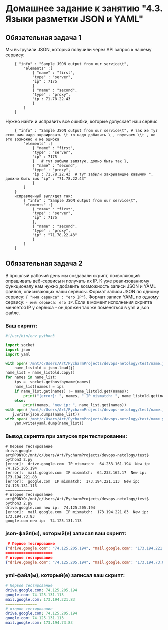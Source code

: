 # Домашнее задание к занятию "4.3. Языки разметки JSON и YAML"


## Обязательная задача 1
Мы выгрузили JSON, который получили через API запрос к нашему сервису:
```
    { "info" : "Sample JSON output from our service\t", 
        "elements" :[
            { "name" : "first",
            "type" : "server",
            "ip" : 7175 
            }   
            { "name" : "second",
            "type" : "proxy",
            "ip : 71.78.22.43 
            }
        ]
    }
```
  Нужно найти и исправить все ошибки, которые допускает наш сервис
```
    { "info" : "Sample JSON output from our service\t", # так же тут если нам надо экраировать \t то надо добавить \ , поулчаем \\t , но это возможно и не ошибка
        "elements" :[
            { "name" : "first",
            "type" : "server",
            "ip" : 7175 
            }   # тут забыли запятую, долно быть так },
            { "name" : "second",
            "type" : "proxy",
            "ip : 71.78.22.43  # тут забыли закрывающие кавычки ", должно быть тык "ip" : "71.78.22.43"
            }
        ]
    }
    исправленный выглядет так:
        { "info" : "Sample JSON output from our service\t", 
        "elements" :[
            { "name" : "first", 
            "type" : "server", 
            "ip" : 7175
            },
            { "name" : "second", 
            "type" : "proxy", 
            "ip" : "71.78.22.43"
            }
        ]
    }
```

## Обязательная задача 2
В прошлый рабочий день мы создавали скрипт, позволяющий опрашивать веб-сервисы и получать их IP. К уже реализованному функционалу нам нужно добавить возможность записи JSON и YAML файлов, описывающих наши сервисы. Формат записи JSON по одному сервису: `{ "имя сервиса" : "его IP"}`. Формат записи YAML по одному сервису: `- имя сервиса: его IP`. Если в момент исполнения скрипта меняется IP у сервиса - он должен так же поменяться в yml и json файле.

### Ваш скрипт:
```python
#!/usr/bin/env python3

import socket
import json
import yaml

with open('/mnt/c/Users/Art/PycharmProjects/devops-netology/test/name.json', 'r') as j:
    name_listold = json.load(j)
name_list = name_listold.copy()
for names in name_list:
    ips =  socket.gethostbyname(names)
    name_list[names] = ips
    if name_list.get(names) != name_listold.get(names):
        print("[error]: ", names, " IP mismatch: ", name_listold.get(names), " New ip: ", name_list.get(names),)
    else:
        print(names, "new ip: ", name_list.get(names))
with open('/mnt/c/Users/Art/PycharmProjects/devops-netology/test/name.json', 'w') as j:
   j.write(json.dumps(name_list))
with open('/mnt/c/Users/Art/PycharmProjects/devops-netology/test/name.yaml', 'w') as yam:
    yam.write(yaml.dump(name_list))

```

### Вывод скрипта при запуске при тестировании:
```
# Первое тестирование
drive.google
art@PONYO:/mnt/c/Users/Art/PycharmProjects/devops-netology/test$ python3 2.py
[error]:  drive.google.com  IP mismatch:  64.233.161.194  New ip:  74.125.205.194
[error]:  mail.google.com  IP mismatch:  64.233.162.17  New ip:  173.194.221.83
[error]:  google.com  IP mismatch:  173.194.221.113  New ip:  74.125.131.113
============  
# второе тестирование
art@PONYO:/mnt/c/Users/Art/PycharmProjects/devops-netology/test$ python3 2.py
drive.google.com new ip:  74.125.205.194
[error]:  mail.google.com  IP mismatch:  173.194.221.83  New ip:  173.194.73.83
google.com new ip:  74.125.131.113

```

### json-файл(ы), который(е) записал ваш скрипт:
```json 
 # Первое тестирование
{"drive.google.com": "74.125.205.194", "mail.google.com": "173.194.221.83", "google.com": "74.125.131.113"}  
=====================
# второе тестирование
{"drive.google.com": "74.125.205.194", "mail.google.com": "173.194.73.83", "google.com": "74.125.131.113"}
```

### yml-файл(ы), который(е) записал ваш скрипт:
```yaml 
# Первое тестирование
drive.google.com: 74.125.205.194
google.com: 74.125.131.113
mail.google.com: 173.194.221.83
==============
# второе тестирование
drive.google.com: 74.125.205.194
google.com: 74.125.131.113
mail.google.com: 173.194.73.83

```
